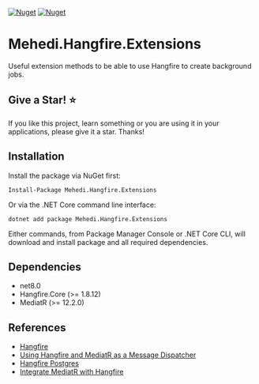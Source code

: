 [![Nuget](https://img.shields.io/nuget/v/Mehedi.Hangfire.Extensions)](https://www.nuget.org/packages/Mehedi.Hangfire.Extensions/)
[![Nuget](https://img.shields.io/nuget/dt/Mehedi.Hangfire.Extensions)](https://www.nuget.org/packages/Mehedi.Hangfire.Extensions/)

# Mehedi.Hangfire.Extensions
Useful extension methods to be able to use Hangfire to create background jobs. 

## Give a Star! :star:
If you like this project, learn something or you are using it in your applications, please give it a star. Thanks!

## Installation

Install the package via NuGet first:

```Install-Package Mehedi.Hangfire.Extensions```

Or via the .NET Core command line interface:

```dotnet add package Mehedi.Hangfire.Extensions```

Either commands, from Package Manager Console or .NET Core CLI, will download and install package and all required dependencies.

## Dependencies
- net8.0
- Hangfire.Core (>= 1.8.12)
- MediatR (>= 12.2.0)

## References
- [Hangfire](https://www.hangfire.io/)
- [Using Hangfire and MediatR as a Message Dispatcher](https://codeopinion.com/using-hangfire-and-mediatr-as-a-message-dispatcher/)
- [Hangfire Postgres](https://github.com/hangfire-postgres)
- [Integrate MediatR with Hangfire](https://github.com/AliBayatGH/CommandScheduler)
